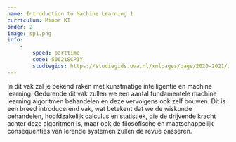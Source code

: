 ```yaml
---
name: Introduction to Machine Learning 1
curriculum: Minor KI
order: 2
image: sp1.png
info:
    -
        speed: parttime
        code: 50621SCP3Y
        studiegids: https://studiegids.uva.nl/xmlpages/page/2020-2021/zoek-vak/vak/82345
---
```


In dit vak zal je bekend raken met kunstmatige intelligentie en machine learning. Gedurende dit vak zullen we een aantal fundamentele machine learning algoritmen behandelen en deze vervolgens ook zelf bouwen. Dit is een breed introducerend vak, wat betekent dat we de wiskunde behandelen, hoofdzakelijk calculus en statistiek, die de drijvende kracht achter deze algoritmen is, maar ook de filosofische en maatschappelijk consequenties van lerende systemen zullen de revue passeren.